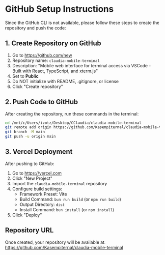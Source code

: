 # GitHub Setup Instructions

Since the GitHub CLI is not available, please follow these steps to create the repository and push the code:

## 1. Create Repository on GitHub

1. Go to https://github.com/new
2. Repository name: `claudia-mobile-terminal`
3. Description: "Mobile web interface for terminal access via VSCode - Built with React, TypeScript, and xterm.js"
4. Set to **Public**
5. Do NOT initialize with README, .gitignore, or license
6. Click "Create repository"

## 2. Push Code to GitHub

After creating the repository, run these commands in the terminal:

```bash
cd /mnt/c/Users/izotz/Desktop/CClaudia/claudia-mobile-terminal
git remote add origin https://github.com/Kasempiternal/claudia-mobile-terminal.git
git branch -M main
git push -u origin main
```

## 3. Vercel Deployment

After pushing to GitHub:

1. Go to https://vercel.com
2. Click "New Project"
3. Import the `claudia-mobile-terminal` repository
4. Configure build settings:
   - Framework Preset: Vite
   - Build Command: `bun run build` (or `npm run build`)
   - Output Directory: `dist`
   - Install Command: `bun install` (or `npm install`)
5. Click "Deploy"

## Repository URL

Once created, your repository will be available at:
https://github.com/Kasempiternal/claudia-mobile-terminal